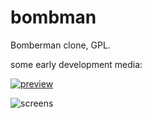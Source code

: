 # bombman

Bomberman clone, GPL.

some early development media:

[![preview](http://img.youtube.com/vi/rGfC74JDG74/0.jpg)](http://www.youtube.com/watch?v=rGfC74JDG74 "preview")

![screens](http://i.imgur.com/ucf8wa7.png)
